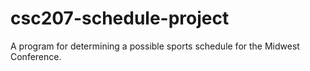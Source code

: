 csc207-schedule-project
=======================

A program for determining a possible sports schedule for the Midwest Conference. 
